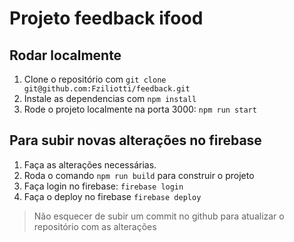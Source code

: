 # Projeto feedback ifood

## Rodar localmente

1. Clone o repositório com `git clone git@github.com:Fziliotti/feedback.git`
2. Instale as dependencias com `npm install`
3. Rode o projeto localmente na porta 3000: `npm run start`

## Para subir novas alterações no firebase

1. Faça as alterações necessárias.
2. Roda o comando `npm run build` para construir o projeto
3. Faça login no firebase: `firebase login`
4. Faça o deploy no firebase `firebase deploy`

> Não esquecer de subir um commit no github para atualizar o repositório com as alterações
